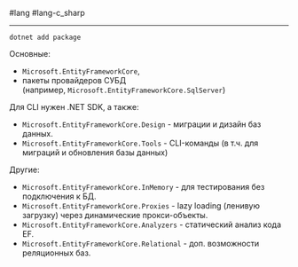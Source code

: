 #lang #lang-c_sharp

---
`dotnet add package`

Основные:
- `Microsoft.EntityFrameworkCore`, 
- пакеты провайдеров СУБД (например, `Microsoft.EntityFrameworkCore.SqlServer`)

Для CLI нужен .NET SDK, а также: 
- `Microsoft.EntityFrameworkCore.Design` - миграции и дизайн баз данных.
- `Microsoft.EntityFrameworkCore.Tools` - CLI-команды (в т.ч. для миграций и обновления базы данных)

Другие:
- `Microsoft.EntityFrameworkCore.InMemory` - для тестирования без подключения к БД.
- `Microsoft.EntityFrameworkCore.Proxies` - lazy loading (ленивую загрузку) через динамические прокси-объекты.
- `Microsoft.EntityFrameworkCore.Analyzers` - статический анализ кода EF.
- `Microsoft.EntityFrameworkCore.Relational` - доп. возможности реляционных баз.
